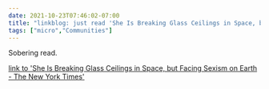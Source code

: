 ```yaml
---
date: 2021-10-23T07:46:02-07:00
title: "linkblog: just read 'She Is Breaking Glass Ceilings in Space, but Facing Sexism on Earth - The New York Times'"
tags: ["micro","Communities"]
---
```

Sobering read.
 
[link to 'She Is Breaking Glass Ceilings in Space, but Facing Sexism on Earth - The New York Times'](https://www.nytimes.com/2021/10/23/world/asia/china-space-women-wang-yaping.html)
